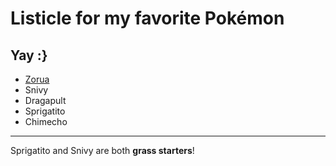 # Listicle for my favorite Pokémon
## Yay :}

- [Zorua](https://www.pokemon.com/us/pokedex/zorua)
- Snivy
- Dragapult
- Sprigatito
- Chimecho
  
---
Sprigatito and Snivy are both **grass starters**!
